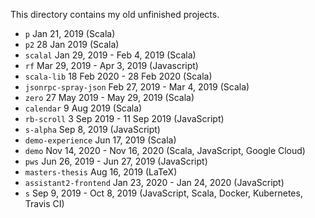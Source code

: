 This directory contains my old unfinished projects.

* `p` Jan 21, 2019 (Scala)
* `p2` 28 Jan 2019 (Scala)
* `scalal`  Jan 29, 2019 - Feb 4, 2019 (Scala)
* `rf` Mar 29, 2019 - Apr 3, 2019 (Javascript)
* `scala-lib` 18 Feb 2020 - 28 Feb 2020 (Scala)
* `jsonrpc-spray-json` Feb 27, 2019 - Mar 4, 2019 (Scala)
* `zero` 27 May 2019 - May 29, 2019 (Scala)
* `calendar` 9 Aug 2019 (Scala)
* `rb-scroll` 3 Sep 2019 - 11 Sep 2019 (JavaScript)
* `s-alpha` Sep 8, 2019 (JavaScript)
* `demo-experience` Jun 17, 2019 (Scala)
* `demo` Nov 14, 2020 - Nov 16, 2020 (Scala, JavaScript, Google Cloud)
* `pws` Jun 26, 2019 - Jun 27, 2019 (JavaScript)
* `masters-thesis` Aug 16, 2019 (LaTeX)
* `assistant2-frontend` Jan 23, 2020 - Jan 24, 2020 (JavaScript)
* `s` Sep 9, 2019 - Oct 8, 2019 (JavaScript, Scala, Docker, Kubernetes, Travis CI)
